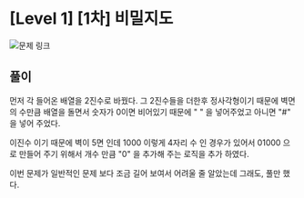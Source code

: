 # [Level 1] [1차] 비밀지도

![문제 링크](https://school.programmers.co.kr/learn/courses/30/lessons/17681)

## 풀이 
먼저 각 들어온 배열을 2진수로 바꿨다. 그 2진수들을 더한후
정사각형이기 때문에 벽면의 수만큼 배열을 돌면서 숫자가 0이면 비어있기 때문에 " " 을 넣어주었고
아니면 "#" 을 넣어 주었다.

이진수 이기 때문에 벽이 5면 인데 1000 이렇게 4자리 수 인 경우가 있어서
01000 으로 만들어 주기 위해서 개수 만큼 "0" 을 추가해 주는 로직을 추가 하였다. 

이번 문제가 일반적인 문제 보다 조금 길어 보여서 어려울 줄 알았는데 그래도, 풀만 했다.
